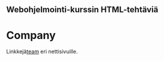 ## Webohjelmointi-kurssin HTML-tehtäviä

<!DOCTYPE html>
<html>
   <head>
      <title>HTML Hyperlinks</title>
   </head>

   <body>
      <h1>Company</h1>
      <p>
         Linkkejä<a href="linkkejatehtava6.html">team</a> eri nettisivuille.
      </p>
   </body>
</html>
